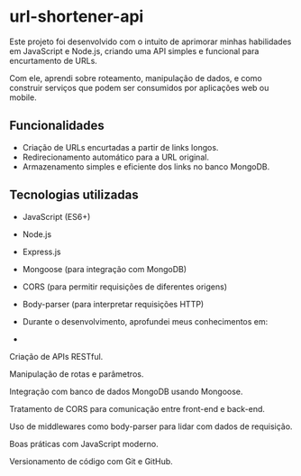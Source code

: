 # url-shortener-api

Este projeto foi desenvolvido com o intuito de aprimorar minhas habilidades em JavaScript e Node.js, criando uma API simples e funcional para encurtamento de URLs.

Com ele, aprendi sobre roteamento, manipulação de dados, e como construir serviços que podem ser consumidos por aplicações web ou mobile.

## Funcionalidades

- Criação de URLs encurtadas a partir de links longos.
- Redirecionamento automático para a URL original.
- Armazenamento simples e eficiente dos links no banco MongoDB.

## Tecnologias utilizadas

- JavaScript (ES6+)
- Node.js
- Express.js
- Mongoose (para integração com MongoDB)
- CORS (para permitir requisições de diferentes origens)
- Body-parser (para interpretar requisições HTTP)

- Durante o desenvolvimento, aprofundei meus conhecimentos em:
- 
Criação de APIs RESTful.

Manipulação de rotas e parâmetros.

Integração com banco de dados MongoDB usando Mongoose.

Tratamento de CORS para comunicação entre front-end e back-end.

Uso de middlewares como body-parser para lidar com dados de requisição.

Boas práticas com JavaScript moderno.

Versionamento de código com Git e GitHub.
